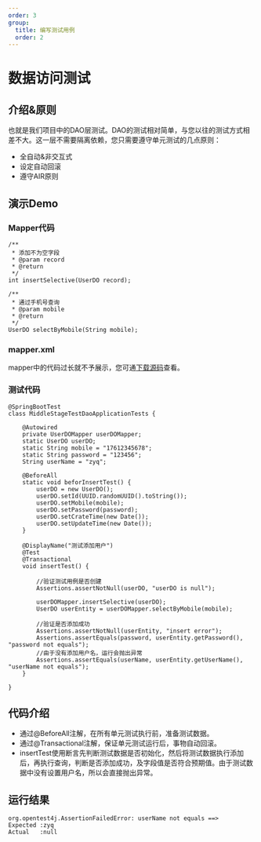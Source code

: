 ```yaml
---
order: 3
group:
  title: 编写测试用例
  order: 2
---
```


# 数据访问测试



## 介绍&原则

也就是我们项目中的DAO层测试。DAO的测试相对简单，与您以往的测试方式相差不大。这一层不需要隔离依赖，您只需要遵守单元测试的几点原则：

- 全自动&非交互式
- 设定自动回滚
- 遵守AIR原则



## 演示Demo

### Mapper代码

```
/**
 * 添加不为空字段
 * @param record
 * @return
 */
int insertSelective(UserDO record);

/**
 * 通过手机号查询
 * @param mobile
 * @return
 */
UserDO selectByMobile(String mobile);
```



### mapper.xml

mapper中的代码过长就不予展示，您可通[下载源码](https://github.com/xiyun-international/java-unit-docs/tree/master/source/middle-stage-test-dao/src/main/resources)查看。



### 测试代码

```
@SpringBootTest
class MiddleStageTestDaoApplicationTests {

    @Autowired
    private UserDOMapper userDOMapper;
    static UserDO userDO;
    static String mobile = "17612345678";
    static String password = "123456";
    String userName = "zyq";

    @BeforeAll
    static void beforInsertTest() {
        userDO = new UserDO();
        userDO.setId(UUID.randomUUID().toString());
        userDO.setMobile(mobile);
        userDO.setPassword(password);
        userDO.setCrateTime(new Date());
        userDO.setUpdateTime(new Date());
    }

    @DisplayName("测试添加用户")
    @Test
    @Transactional
    void insertTest() {

        //验证测试用例是否创建
        Assertions.assertNotNull(userDO, "userDO is null");

        userDOMapper.insertSelective(userDO);
        UserDO userEntity = userDOMapper.selectByMobile(mobile);

        //验证是否添加成功
        Assertions.assertNotNull(userEntity, "insert error");
        Assertions.assertEquals(password, userEntity.getPassword(), "password not equals");
        //由于没有添加用户名，运行会抛出异常
        Assertions.assertEquals(userName, userEntity.getUserName(), "userName not equals");
    }

}
```



## 代码介绍

- 通过@BeforeAll注解，在所有单元测试执行前，准备测试数据。
- 通过@Transactional注解，保证单元测试运行后，事物自动回滚。
- insertTest使用断言先判断测试数据是否初始化，然后将测试数据执行添加后，再执行查询，判断是否添加成功，及字段值是否符合预期值。由于测试数据中没有设置用户名，所以会直接抛出异常。



## 运行结果

```
org.opentest4j.AssertionFailedError: userName not equals ==> 
Expected :zyq
Actual   :null
```

